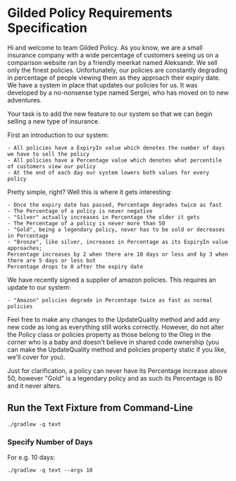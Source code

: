# Gilded Policy Requirements Specification

Hi and welcome to team Gilded Policy. As you know, we are a small insurance company with a wide percentage of customers seeing us on
a comparison website ran by a friendly meerkat named Aleksandr. We sell only the finest policies.
Unfortunately, our policies are constantly degrading in percentage of people viewing them as they approach their expiry date.
We have a system in place that updates our policies for us. It was developed by a no-nonsense type named
Sergei, who has moved on to new adventures. 

Your task is to add the new feature to our system so that we can begin selling a new type of insurance.

First an introduction to our system:

	- All policies have a ExpiryIn value which denotes the number of days we have to sell the policy
	- All policies have a Percentage value which denotes what percentile of customers view our policy
	- At the end of each day our system lowers both values for every policy

Pretty simple, right? Well this is where it gets interesting:

	- Once the expiry date has passed, Percentage degrades twice as fast
	- The Percentage of a policy is never negative
	- "Silver" actually increases in Percentage the older it gets
	- The Percentage of a policy is never more than 50
	- "Gold", being a legendary policy, never has to be sold or decreases in Percentage
	- "Bronze", like silver, increases in Percentage as its ExpiryIn value approaches;
	Percentage increases by 2 when there are 10 days or less and by 3 when there are 5 days or less but
	Percentage drops to 0 after the expiry date

We have recently signed a supplier of amazon policies. This requires an update to our system:

	- "Amazon" policies degrade in Percentage twice as fast as normal policies

Feel free to make any changes to the UpdateQuality method and add any new code as long as everything
still works correctly. However, do not alter the Policy class or policies property as those belong to the
Oleg in the corner who is a baby and doesn't believe in shared code
ownership (you can make the UpdateQuality method and policies property static if you like, we'll cover
for you).

Just for clarification, a policy can never have its Percentage increase above 50, however "Gold" is a
legendary policy and as such its Percentage is 80 and it never alters.

## Run the Text Fixture from Command-Line

```
./gradlew -q text
```

### Specify Number of Days

For e.g. 10 days:

```
./gradlew -q text --args 10
```
